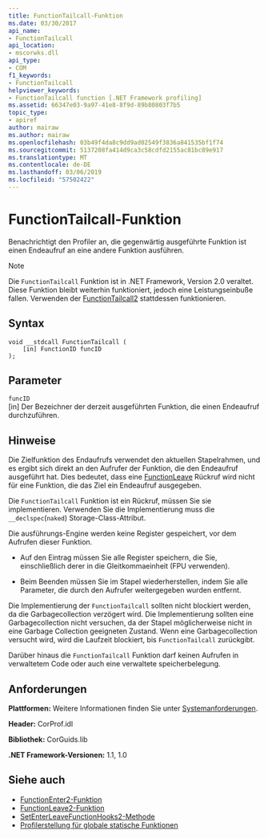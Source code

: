 ```yaml
---
title: FunctionTailcall-Funktion
ms.date: 03/30/2017
api_name:
- FunctionTailcall
api_location:
- mscorwks.dll
api_type:
- COM
f1_keywords:
- FunctionTailcall
helpviewer_keywords:
- FunctionTailcall function [.NET Framework profiling]
ms.assetid: 66347e03-9a97-41e8-8f9d-89b80803f7b5
topic_type:
- apiref
author: mairaw
ms.author: mairaw
ms.openlocfilehash: 03b49f4da8c9dd9ad02549f3836a841535bf1f74
ms.sourcegitcommit: 5137208fa414d9ca3c58cdfd2155ac81bc89e917
ms.translationtype: MT
ms.contentlocale: de-DE
ms.lasthandoff: 03/06/2019
ms.locfileid: "57502422"
---
```

# <a name="functiontailcall-function"></a>FunctionTailcall-Funktion
Benachrichtigt den Profiler an, die gegenwärtig ausgeführte Funktion ist einen Endeaufruf an eine andere Funktion ausführen.  
  
> [!NOTE]
>  Die `FunctionTailcall` Funktion ist in .NET Framework, Version 2.0 veraltet. Diese Funktion bleibt weiterhin funktioniert, jedoch eine Leistungseinbuße fallen. Verwenden der [FunctionTailcall2](../../../../docs/framework/unmanaged-api/profiling/functiontailcall2-function.md) stattdessen funktionieren.  
  
## <a name="syntax"></a>Syntax  
  
```  
void __stdcall FunctionTailcall (  
    [in] FunctionID funcID  
);  
```  
  
## <a name="parameters"></a>Parameter  
 `funcID`  
 [in] Der Bezeichner der derzeit ausgeführten Funktion, die einen Endeaufruf durchzuführen.  
  
## <a name="remarks"></a>Hinweise  
 Die Zielfunktion des Endaufrufs verwendet den aktuellen Stapelrahmen, und es ergibt sich direkt an den Aufrufer der Funktion, die den Endeaufruf ausgeführt hat. Dies bedeutet, dass eine [FunctionLeave](../../../../docs/framework/unmanaged-api/profiling/functionleave-function.md) Rückruf wird nicht für eine Funktion, die das Ziel ein Endeaufruf ausgegeben.  
  
 Die `FunctionTailcall` Funktion ist ein Rückruf, müssen Sie sie implementieren. Verwenden Sie die Implementierung muss die `__declspec`(`naked`) Storage-Class-Attribut.  
  
 Die ausführungs-Engine werden keine Register gespeichert, vor dem Aufrufen dieser Funktion.  
  
-   Auf den Eintrag müssen Sie alle Register speichern, die Sie, einschließlich derer in die Gleitkommaeinheit (FPU verwenden).  
  
-   Beim Beenden müssen Sie im Stapel wiederherstellen, indem Sie alle Parameter, die durch den Aufrufer weitergegeben wurden entfernt.  
  
 Die Implementierung der `FunctionTailcall` sollten nicht blockiert werden, da die Garbagecollection verzögert wird. Die Implementierung sollten eine Garbagecollection nicht versuchen, da der Stapel möglicherweise nicht in eine Garbage Collection geeigneten Zustand. Wenn eine Garbagecollection versucht wird, wird die Laufzeit blockiert, bis `FunctionTailcall` zurückgibt.  
  
 Darüber hinaus die `FunctionTailcall` Funktion darf keinen Aufrufen in verwaltetem Code oder auch eine verwaltete speicherbelegung.  
  
## <a name="requirements"></a>Anforderungen  
 **Plattformen:** Weitere Informationen finden Sie unter [Systemanforderungen](../../../../docs/framework/get-started/system-requirements.md).  
  
 **Header:** CorProf.idl  
  
 **Bibliothek:** CorGuids.lib  
  
 **.NET Framework-Versionen:** 1.1, 1.0  
  
## <a name="see-also"></a>Siehe auch
- [FunctionEnter2-Funktion](../../../../docs/framework/unmanaged-api/profiling/functionenter2-function.md)
- [FunctionLeave2-Funktion](../../../../docs/framework/unmanaged-api/profiling/functionleave2-function.md)
- [SetEnterLeaveFunctionHooks2-Methode](../../../../docs/framework/unmanaged-api/profiling/icorprofilerinfo2-setenterleavefunctionhooks2-method.md)
- [Profilerstellung für globale statische Funktionen](../../../../docs/framework/unmanaged-api/profiling/profiling-global-static-functions.md)
